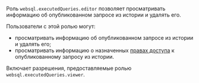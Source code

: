 Роль `websql.executedQueries.editor` позволяет просматривать информацию об опубликованном запросе из истории и удалять его.

Пользователи с этой ролью могут:
* просматривать информацию об опубликованном запросе из истории и удалять его;
* просматривать информацию о назначенных [правах доступа](../../../iam/concepts/access-control/index.md) к опубликованному запросу из истории.

Включает разрешения, предоставляемые  ролью `websql.executedQueries.viewer`.